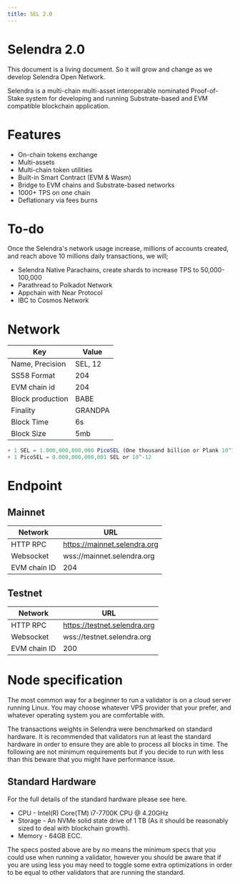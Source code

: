 ```yaml
---
title: SEL 2.0
---
```


# Selendra 2.0

This document is a living document. So it will grow and change as we develop Selendra Open Network. 

Selendra is a multi-chain multi-asset interoperable nominated Proof-of-Stake system for developing and running Substrate-based and EVM compatible blockchain application. 

# Features
- On-chain tokens exchange
- Multi-assets 
- Multi-chain token utilities
- Built-in Smart Contract (EVM & Wasm)
- Bridge to EVM chains and Substrate-based networks
- 1000+ TPS on one chain
- Deflationary via fees burns

# To-do
Once the Selendra's network usage increase, millions of accounts created, and reach above 10 millions daily transactions, we will; 

- Selendra Native Parachains, create shards to increase TPS to 50,000-100,000
- Parathread to Polkadot Network
- Appchain with Near Protocol
- IBC to Cosmos Network 

# Network

| Key             | Value                                      |
| --------------- | ------------------------------------------ |
| Name, Precision | SEL, 12                                    |
| SS58 Format     | 204                                        |
| EVM chain id    | 204                                        |
| Block production| BABE                                       |
| Finality        | GRANDPA                                    |
| Block Time      | 6s                                         |
| Block Size      | 5mb                                        |

```js
+ 1 SEL = 1.000,000,000,000 PicoSEL (One thousand billion or Plank 10^12)
+ 1 PicoSEL = 0.000,000,000,001 SEL or 10^-12
```

# Endpoint

## Mainnet

| **Network**     | **URL**                                    |
|-----------------|--------------------------------------------|
| HTTP RPC        | https://mainnet.selendra.org               |
| Websocket       | wss://mainnet.selendra.org                 |
| EVM chain ID    | 204                                        | 

## Testnet

| **Network**     | **URL**                                    |
|-----------------|--------------------------------------------|
| HTTP RPC        | https://testnet.selendra.org               |
| Websocket       | wss://testnet.selendra.org                 |
| EVM chain ID    | 200                                        |


# Node specification

The most common way for a beginner to run a validator is on a cloud server running Linux. You may choose whatever VPS provider that your prefer, and whatever operating system you are comfortable with. 

The transactions weights in Selendra were benchmarked on standard hardware. It is recommended that validators run at least the standard hardware in order to ensure they are able to process all blocks in time. The following are not minimum requirements but if you decide to run with less than this beware that you might have performance issue.

## Standard Hardware

For the full details of the standard hardware please see here.

- CPU - Intel(R) Core(TM) i7-7700K CPU @ 4.20GHz
- Storage - An NVMe solid state drive of 1 TB (As it should be reasonably sized to deal with blockchain growth).
- Memory - 64GB ECC.

The specs posted above are by no means the minimum specs that you could use when running a validator, however you should be aware that if you are using less you may need to toggle some extra optimizations in order to be equal to other validators that are running the standard.



